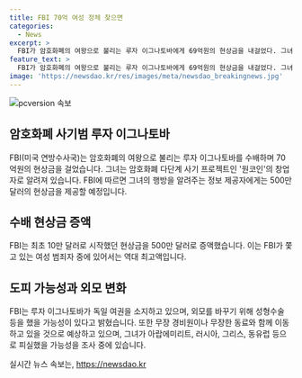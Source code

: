 ```yaml
---
title: FBI 70억 여성 정체 찾으면
categories:
  - News
excerpt: >
  FBI가 암호화폐의 여왕으로 불리는 루자 이그나토바에게 69억원의 현상금을 내걸었다. 그녀는 암호화폐 다단계 사기로 40억달러를 횡령한 혐의가 있으며, 2017년 이후 도주 중이다. FBI는 그녀의 체포를 위해 500만달러의 현상금을 제시하였으며, 이그나토바는 독일 여권을 소지하고 외모를 바꾼 것으로 추정되며 아랍에미리트, 러시아, 그리스 등에 있을 것으로 예상된다.
feature_text: >
  FBI가 암호화폐의 여왕으로 불리는 루자 이그나토바에게 69억원의 현상금을 내걸었다. 그녀는 암호화폐 다단계 사기로 40억달러를 횡령한 혐의가 있으며, 2017년 이후 도주 중이다. FBI는 그녀의 체포를 위해 500만달러의 현상금을 제시하였으며, 이그나토바는 독일 여권을 소지하고 외모를 바꾼 것으로 추정되며 아랍에미리트, 러시아, 그리스 등에 있을 것으로 예상된다.
image: 'https://newsdao.kr/res/images/meta/newsdao_breakingnews.jpg'
---
```


<p><img src="https://newsdao.kr/res/images/meta/newsdao_breakingnews.jpg" alt="pcversion 속보" /></p>

<h2 data-ke-size="size26">암호화폐 사기범 루자 이그나토바</h2>

<p data-ke-size="size16">FBI(미국 연방수사국)는 암호화폐의 여왕으로 불리는 루자 이그나토바를 수배하며 70억원의 현상금을 걸었습니다. 그녀는 암호화폐 다단계 사기 프로젝트인 '원코인'의 창업자로 알려져 있습니다. FBI에 따르면 그녀의 행방을 알려주는 정보 제공자에게는 500만달러의 현상금을 제공할 예정입니다.</p>

<h2 data-ke-size="size26">수배 현상금 증액</h2>

<p data-ke-size="size16">FBI는 최초 10만 달러로 시작했던 현상금을 500만 달러로 증액했습니다. 이는 FBI가 쫓고 있는 여성 범죄자 중에 있어서는 역대 최고액입니다.</p>

<h2 data-ke-size="size26">도피 가능성과 외모 변화</h2>

<p data-ke-size="size16">FBI는 루자 이그나토바가 독일 여권을 소지하고 있으며, 외모를 바꾸기 위해 성형수술 등을 했을 가능성이 있다고 밝혔습니다. 또한 무장 경비원이나 무장한 동료와 함께 이동하고 있을 것으로 예상하고 있으며, 그녀가 아랍에미리트, 러시아, 그리스, 동유럽 등으로 피실했을 가능성을 조사 중에 있습니다.</p>
실시간 뉴스 속보는, <a href="https://newsdao.kr" rel="dofollow">https://newsdao.kr</a>


